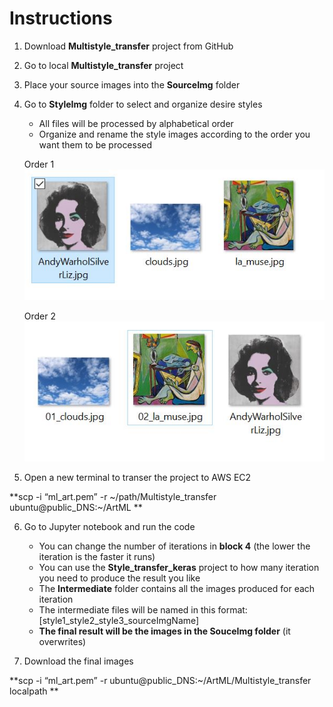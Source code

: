 # Instructions
1. Download **Multistyle_transfer** project from GitHub
2. Go to local **Multistyle_transfer** project
3. Place your source images into the **SourceImg** folder
4. Go to **StyleImg** folder to select and organize desire styles

   * All files will be processed by alphabetical order
   * Organize and rename the style images according to the order you want them to be processed
  
   Order 1
   ![alt text](https://github.com/frank113/art-ml-project1/blob/master/Multistyle_transfer/Reference/Order1.JPG)
   
   
   Order 2
   ![alt text](https://github.com/frank113/art-ml-project1/blob/master/Multistyle_transfer/Reference/Order2.JPG)
   
   
 5. Open a new terminal to transer the project to AWS EC2
 
 **scp -i “ml_art.pem” -r ~/path/Multistyle_transfer ubuntu@public_DNS:~/ArtML **
 
 6. Go to Jupyter notebook and run the code
 
    * You can change the number of iterations in **block 4** (the lower the iteration is the faster it runs)
    * You can use the **Style_transfer_keras** project to how many iteration you need to produce the result you like 
    * The **Intermediate** folder contains all the images produced for each iteration
    * The intermediate files will be named in this format: [style1_style2_style3_sourceImgName]
    * **The final result will be the images in the SouceImg folder** (it overwrites)
    
 7. Download the final images
 
 **scp -i “ml_art.pem” -r ubuntu@public_DNS:~/ArtML/Multistyle_transfer localpath **
 
